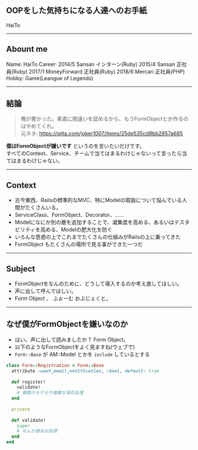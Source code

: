 ## OOPをした気持ちになる人達へのお手紙
HaiTo

---
## Abount me
Name: HaiTo
Career:
  2014/5 Sansan インターン(Ruby)
  2015/4 Sansan 正社員(Ruby)
  2017/1 MoneyForward 正社員(Ruby)
  2018/6 Mercari 正社員(PHP)
Hobby: Game(Leangue of Legends)

---
## 結論
> 俺が悪かった。素直に間違いを認めるから、もうFormObjectとか作るのはやめてくれ。    
> 元ネタ: https://qiita.com/joker1007/items/25de535cd8bb2857a685

**僕はFormObjectが嫌いです** というのを言いたいだけです。  
すべてのContext、Service、チームで当てはまるわけじゃないって言ったら当てはまるわけじゃない。

---
## Context
- 古今東西、Railsの標準的なMVC、特にModelの取扱について悩んでいる人間がたくさんいる。
- ServiceClass、FormObject、Decorator、……
- Modelになにか別の層を追加することで、凝集度を高める、あるいはテスタビリティを高める、Modelの肥大化を防ぐ
- いろんな思惑の上でこれまでたくさんの仕組みがRailsの上に乗ってきた
- FormObject もたくさんの場所で見る事ができた一つだ

---
## Subject
- FormObjectをなんのために、どうして導入するのか考え直してほしい。
- 声に出して呼んでほしい。
- Form Object 、 ふぉーむ おぶじぇくと。

---
## なぜ僕がFormObjectを嫌いなのか
- はい。声に出して読みましたか？ Form Object。
- 以下のようなFormObjectをよく見ますね(ウェブで)
- `Form::Base` が AM::Model とかを `include` しているとする

```ruby
class Form::Registration < Form::Base
  attribute :want_email_notification, :bool, default: true
  
  def register!
    validate!
    # 複数のモデルや複雑な保存処理
  end
  
  private 
  
  def validate!
    super
    # なんか適当な処理
  end
end
```
